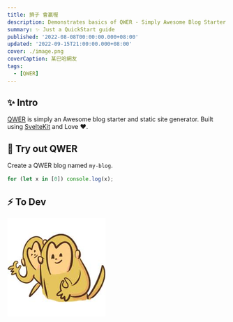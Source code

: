 ```yaml
---
title: 擠子 會贏喔
description: Demonstrates basics of QWER - Simply Awesome Blog Starter. Built using SvelteKit and Love.
summary: ✨ Just a QuickStart guide
published: '2022-08-08T00:00:00.000+08:00'
updated: '2022-09-15T21:00:00.000+08:00'
cover: ./image.png
coverCaption: 某巴哈網友
tags:
  - [QWER]
---
```


## ✨ Intro

[QWER](https://www.github.com/kwchang0831/svelte-QWER) is simply an Awesome blog starter and static site generator. Built using [SvelteKit](https://kit.svelte.dev/) and Love ❤.

## 🎉 Try out QWER

Create a QWER blog named `my-blog`.

```ts
for (let x in [0]) console.log(x);
```

## ⚡️ To Dev

![alt text](./image.png)